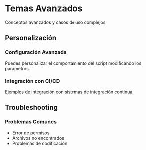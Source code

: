 # Temas Avanzados

Conceptos avanzados y casos de uso complejos.

## Personalización

### Configuración Avanzada

Puedes personalizar el comportamiento del script modificando los parámetros.

### Integración con CI/CD

Ejemplos de integración con sistemas de integración continua.

## Troubleshooting

### Problemas Comunes

- Error de permisos
- Archivos no encontrados
- Problemas de codificación 